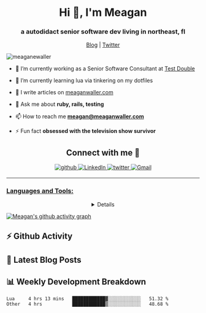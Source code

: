 <head>
  <link rel="stylesheet" href="https://cdnjs.cloudflare.com/ajax/libs/font-awesome/4.7.0/css/font-awesome.min.css">
  <link rel="stylesheet" href="https://cdn.jsdelivr.net/gh/devicons/devicon@v2.15.1/devicon.min.css">
</head>

<h1 align="center">Hi 👋, I'm Meagan</h1>
<h3 align="center">a autodidact senior software dev living in northeast, fl</h3>
<p align="center">
  <a href="https://meaganwaller.com" target="_blank" alt="Blog">Blog</a> | <a href="https://twitter.com/meaganewaller" target="_blank" alt="Twitter">Twitter</a>
</p>

<p align="left"> <img src="https://komarev.com/ghpvc/?username=meaganewaller" alt="meaganewaller" /> </p>

- 🔭 I’m currently working as a Senior Software Consultant at [Test Double](http://testdouble.com)

- 🌱 I’m currently learning lua via tinkering on my dotfiles

- 📝 I write articles on [meaganwaller.com](http://meaganwaller.com)

- 💬 Ask me about **ruby, rails, testing**

- 📫 How to reach me **meagan@meaganwaller.com**

- ⚡ Fun fact **obsessed with the television show survivor**

<h2 align="center">Connect with me 🤝</h2>

<p align="center">
<a href="https://github.com/meaganewaller" target="_blank">
  <img src=https://img.shields.io/badge/github-%2324292e.svg?&style=for-the-badge&logo=github&logoColor=white alt=github style="margin-bottom: 5px;" />
</a>
<a href="https://www.linkedin.com/in/meaganewaller/" target="_blank">
  <img alt="LinkedIn" src="https://img.shields.io/badge/linkedin%20-%230077B5.svg?&style=for-the-badge&logo=linkedin&logoColor=white"/>
</a>
<a href="https://twitter.com/meaganewaller" target="_blank">
  <img src=https://img.shields.io/badge/twitter-%2300acee.svg?&style=for-the-badge&logo=twitter&logoColor=white alt=twitter style="margin-bottom: 5px;" />
</a>
<!-- <a href="https://meaganwaller.com/"> -->
<!--   <img src="https://img.shields.io/badge/Hashnode-2962FF?style=for-the-badge&logo=hashnode&logoColor=white"></a> -->
<a href="mailto:meagan@meaganwaller.com">
  <img alt="Gmail" src="https://img.shields.io/badge/Gmail-D14836?style=for-the-badge&logo=gmail&logoColor=white" />
</p>

---

<h3 align="left">Languages and Tools:</h3>
<p align="left">
  <!-- <a href="#"> -->
  <!--   <img src="https://cdn.jsdelivr.net/gh/devicons/devicon/icons/html5/html5-original.svg" height="40" width="40" /> -->
  <!-- </a> -->
  <!-- <a href="#"> -->
  <!--   <img src="https://cdn.jsdelivr.net/gh/devicons/devicon/icons/css3/css3-original.svg" height="40" width="40" /> -->
  <!-- </a> -->
  <!--  <a href="#"> -->
  <!--   <img src="https://cdn.jsdelivr.net/gh/devicons/devicon/icons/javascript/javascript-original.svg" height="40" width="40" /> -->
  <!-- </a> -->
  <!-- <a href="#"> -->
  <!--   <img src="https://cdn.jsdelivr.net/gh/devicons/devicon/icons/tailwindcss/tailwindcss-plain.svg" height="40" width="40" /> -->
  <!-- </a> -->
  <!-- <a href="#"> -->
  <!--   <img src="https://cdn.jsdelivr.net/gh/devicons/devicon/icons/git/git-original.svg" height="40" width="40" /> -->
  <!-- </a> -->
  <!-- <a href="#"> -->
  <!--   <img src="https://cdn.jsdelivr.net/gh/devicons/devicon/icons/react/react-original.svg" height="40" width="40" /> -->
  <!-- </a> -->
  <!-- <a href="#"> -->
  <!--   <img src="https://cdn.jsdelivr.net/gh/devicons/devicon/icons/python/python-original.svg" height="40" width="40" /> -->
  <!-- </a> -->
  <!-- <a href="#"> -->
  <!--   <img src="https://cdn.jsdelivr.net/gh/devicons/devicon/icons/nodejs/nodejs-original.svg" height="40" width="40"/> -->
  <!-- </a> -->
  <!-- <a href="#"> -->
  <!--   <i class="devicon-nextjs-original-wordmark" style="font-size:50px;"></i> -->
  <!-- </a> -->
</p>

<details align="center">
  <summary>GitHub Tropies 🏆</summary>
  <p align="center">
    <a href="https://github.com/ryo-ma/github-profile-trophy" target="_blank">
      <img src="https://github-profile-trophy.vercel.app/?username=meaganewaller&theme=gruvbox"/>
    </a>
  </p>
</details>

[![Meagan's github activity graph](https://github-readme-activity-graph.cyclic.app/graph?username=meaganewaller&theme=react)](https://github.com/ashutosh00710/github-readme-activity-graph)

## ⚡ Github Activity
<!--START_SECTION:activity-->
<!--END_SECTION:activity-->

## 📖 Latest Blog Posts
<!--BLOG-POST-LIST:START -->
<!-- BLOG-POST-LIST:END -->

## 📊 Weekly Development Breakdown
<!--START_SECTION:waka-->

```text
Lua     4 hrs 13 mins   ████████████▓░░░░░░░░░░░░   51.32 %
Other   4 hrs           ████████████▒░░░░░░░░░░░░   48.68 %
```

<!--END_SECTION:waka-->

<!-- <p align="left"> -->
<!--   <img src="https://devicons.github.io/devicon/devicon.git/icons/amazonwebservices/amazonwebservices-original-wordmark.svg" alt="aws" width="40" height="40"/> -->
<!--   <img src="https://devicons.github.io/devicon/devicon.git/icons/bootstrap/bootstrap-plain.svg" alt="bootstrap" width="40" height="40"/> -->
<!--   <img src="https://devicons.github.io/devicon/devicon.git/icons/css3/css3-original-wordmark.svg" alt="css3" width="40" height="40"/> -->
<!--   <img src="https://devicons.github.io/devicon/devicon.git/icons/docker/docker-original-wordmark.svg" alt="docker" width="40" height="40"/> -->
<!--   <img src="https://www.vectorlogo.zone/logos/git-scm/git-scm-icon.svg" alt="git" width="40" height="40"/> -->
<!--   <img src="https://devicons.github.io/devicon/devicon.git/icons/html5/html5-original-wordmark.svg" alt="html5" width="40" height="40"/> -->
<!--   <img src="https://devicons.github.io/devicon/devicon.git/icons/javascript/javascript-original.svg" alt="javascript" width="40" height="40"/> -->
<!--   <img src="https://www.vectorlogo.zone/logos/jekyllrb/jekyllrb-icon.svg" alt="jekyll" width="40" height="40"/> -->
<!--   <img src="https://devicons.github.io/devicon/devicon.git/icons/postgresql/postgresql-original-wordmark.svg" alt="postgresql" width="40" height="40"/> -->
<!--   <img src="https://devicons.github.io/devicon/devicon.git/icons/rails/rails-original-wordmark.svg" alt="rails" width="40" height="40"/> -->
<!--   <img src="https://devicons.github.io/devicon/devicon.git/icons/react/react-original-wordmark.svg" alt="react" width="40" height="40"/> -->
<!--   <img src="https://devicons.github.io/devicon/devicon.git/icons/ruby/ruby-original-wordmark.svg" alt="ruby" width="40" height="40"/> -->
<!--   <img src="https://devicons.github.io/devicon/devicon.git/icons/sass/sass-original.svg" alt="sass" width="40" height="40"/> -->
<!-- </p> -->
<!-- <p> -->
<!--   <img align="left" src="https://github-readme-stats.vercel.app/api/top-langs/?username=meaganewaller&layout=compact&hide=html" alt="meaganewaller" /> -->
<!-- </p> -->
<!---->
<!-- <p>&nbsp;<img align="center" src="https://github-readme-stats.vercel.app/api?username=meaganewaller&show_icons=true" alt="meaganewaller" /></p> -->
<!---->
<!-- <p align="center"> -->
<!-- <a href="https://twitter.com/meaganewaller" target="blank"><img align="center" src="https://cdn.jsdelivr.net/npm/simple-icons@3.0.1/icons/twitter.svg" alt="meaganewaller" height="30" width="30" /></a> -->
<!-- <a href="https://linkedin.com/in/meagan-waller-a3299036" target="blank"><img align="center" src="https://cdn.jsdelivr.net/npm/simple-icons@3.0.1/icons/linkedin.svg" alt="meagan-waller-a3299036" height="30" width="30" /></a> -->
<!-- <a href="https://instagram.com/neonbudlightsign" target="blank"><img align="center" src="https://cdn.jsdelivr.net/npm/simple-icons@3.0.1/icons/instagram.svg" alt="neonbudlightsign" height="30" width="30" /></a> -->
<!-- </p> -->
